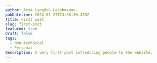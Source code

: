 ```yaml
---
author: Arya Lyngdoh Lakshmanan
pubDatetime: 2024-01-27T23:38:50.459Z
title: First post
slug: first-post
featured: true
draft: false
tags:
  - Non-technical
  - Personal
description: A very first post introducing people to the website.
---
```


